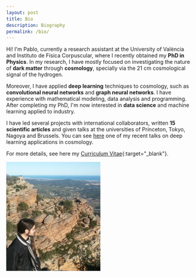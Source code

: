 ```yaml
---
layout: post
title: Bio
description: Biography
permalink: /bio/
---
```


Hi! I'm Pablo, currently a research assistant at the University of València and Instituto de Física Corpuscular, where I recently obtained my **PhD in Physics**. In my research, I have mostly focused on investigating the nature of **dark matter** through **cosmology**, specially via the 21 cm cosmological signal of the hydrogen.

Moreover, I have applied **deep learning** techniques to cosmology, such as **convolutional neural networks** and **graph neural networks**. I have experience with mathematical modeling, data analysis and programming. After completing my PhD, I'm now interested in **data science** and machine learning applied to industry.

I have led several projects with international collaborators, written **15 scientific articles** and given talks at the universities of Princeton, Tokyo, Nagoya and Brussels. You can see [here](https://www.youtube.com/watch?v=07k2JH6c0lE&ab_channel=AIInitiativeForScience) one of my recent talks on deep learning applications in cosmology.

For more details, see here my [Curriculum Vitae](/pablovd_cv.pdf){:target="_blank"}.

<img src="/images/Garbi.png" style="max-width:50%"/>

